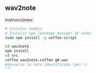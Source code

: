 ## wav2note

Instrucciones:
```bash
# Instalar nodejs
# Instalar npm (package manager de node)
sudo npm install -g coffee-script

cd wav2note
npm install
cd src
coffee wav2note.coffee g#.wav
#devuelve la nota identificada (g#) :)
``` 